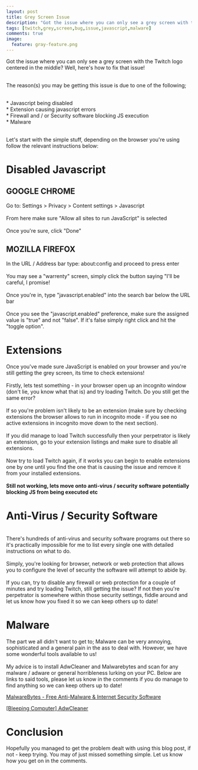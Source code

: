 ```yaml
---
layout: post
title: Grey Screen Issue
description: "Got the issue where you can only see a grey screen with the Twitch logo centered in the middle? Well, here's how to fix that issue!"
tags: [twitch,grey,screen,bug,issue,javascript,malware]
comments: true
image:
  feature: gray-feature.png
---
```


Got the issue where you can only see a grey screen with the Twitch logo centered in the middle? Well, here's how to fix that issue!

<br>The reason(s) you may be getting this issue is due to one of the following;

<br>* Javascript being disabled
<br>* Extension causing javascript errors
<br>* Firewall and / or Security software blocking JS execution
<br>* Malware

<br>Let's start with the simple stuff, depending on the browser you're using follow the relevant instructions below:

# Disabled Javascript

## GOOGLE CHROME
Go to: Settings > Privacy > Content settings > Javascript  
<br>From here make sure "Allow all sites to run JavaScript" is selected  
<br>Once you're sure, click "Done"  

## MOZILLA FIREFOX
In the URL / Address bar type: about:config and proceed to press enter  
<br>You may see a "warrenty" screen, simply click the button saying "I'll be careful, I promise!  
<br>Once you're in, type "javascript.enabled" into the search bar below the URL bar  
<br>Once you see the "javascript.enabled" preference, make sure the assigned value is "true" and not "false". If it's false simply right click and hit the "toggle option".  

# Extensions
Once you've made sure JavaScript is enabled on your browser and you're still getting the grey screen, its time to check extensions!  
<br>Firstly, lets test something - in your browser open up an incognito window (don't lie, you know what that is) and try loading Twitch. Do you still get the same error?  
<br>If so you're problem isn't likely to be an extension (make sure by checking extensions the browser allows to run in incognito mode - if you see no active extensions in incognito move down to the next section).  
<br>If you did manage to load Twitch successfully then your perpetrator is likely an extension, go to your extension listings and make sure to disable all extensions.  
<br>Now try to load Twitch again, if it works you can begin to enable extensions one by one until you find the one that is causing the issue and remove it from your installed extensions.  
<br>**Still not working, lets move onto anti-virus / security software potentially blocking JS from being executed etc**  

# Anti-Virus / Security Software

<br>There's hundreds of anti-virus and security software programs out there so it's practically impossible for me to list every single one with detailed instructions on what to do.  
<br>Simply, you're looking for browser, network or web protection that allows you to configure the level of security the software will attempt to abide by.  
<br>If you can, try to disable any firewall or web protection for a couple of minutes and try loading Twitch, still getting the issue? If not then you're perpetrator is somewhere within those security settings, fiddle around and let us know how you fixed it so we can keep others up to date!  

# Malware

The part we all didn't want to get to; Malware can be very annoying, sophisticated and a general pain in the ass to deal with. However, we have some wonderful tools available to us!  
<br>My advice is to install AdwCleaner and Malwarebytes and scan for any malware / adware or general horribleness lurking on your PC. Below are links to said tools, please let us know in the comments if you do manage to find anything so we can keep others up to date!  

[MalwareBytes - Free Anti-Malware & Internet Security Software](https://www.malwarebytes.org/)

[[Bleeping Computer] AdwCleaner](http://www.bleepingcomputer.com/download/adwcleaner/)

# Conclusion

Hopefully you managed to get the problem dealt with using this blog post, if not - keep trying. You may of just missed something simple. Let us know how you get on in the comments.   
